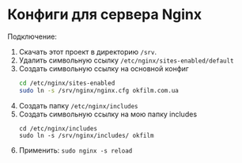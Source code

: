 # Конфиги для сервера Nginx

Подключение:
1. Скачать этот проект в директорию `/srv`.
2. Удалить символьную ссылку `/etc/nginx/sites-enabled/default`
3. Создать символьную ссылку на основной конфиг
   ```bash
   cd /etc/nginx/sites-enabled
   sudo ln -s /srv/nginx/nginx.cfg okfilm.com.ua
   ```
4. Создать папку `/etc/nginx/includes`
5. Создать символьную ссылку на мою папку includes
   ```shell
   cd /etc/nginx/includes
   sudo ln -s /srv/nginx/includes/ okfilm
   ```
6. Применить: `sudo nginx -s reload`
